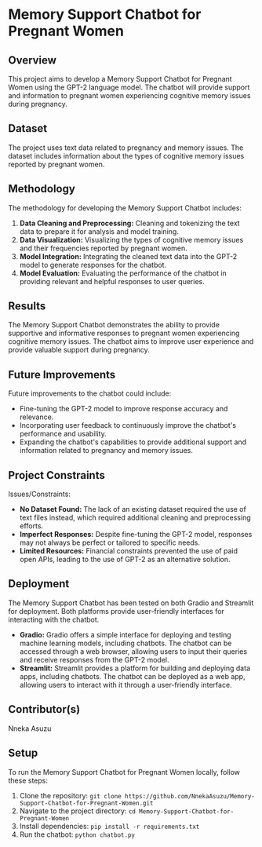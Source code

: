 # Memory Support Chatbot for Pregnant Women

## Overview

This project aims to develop a Memory Support Chatbot for Pregnant Women using the GPT-2 language model. The chatbot will provide support and information to pregnant women experiencing cognitive memory issues during pregnancy.

## Dataset

The project uses text data related to pregnancy and memory issues. The dataset includes information about the types of cognitive memory issues reported by pregnant women.

## Methodology

The methodology for developing the Memory Support Chatbot includes:

1. **Data Cleaning and Preprocessing:** Cleaning and tokenizing the text data to prepare it for analysis and model training.
2. **Data Visualization:** Visualizing the types of cognitive memory issues and their frequencies reported by pregnant women.
3. **Model Integration:** Integrating the cleaned text data into the GPT-2 model to generate responses for the chatbot.
4. **Model Evaluation:** Evaluating the performance of the chatbot in providing relevant and helpful responses to user queries.

## Results

The Memory Support Chatbot demonstrates the ability to provide supportive and informative responses to pregnant women experiencing cognitive memory issues. The chatbot aims to improve user experience and provide valuable support during pregnancy.

## Future Improvements

Future improvements to the chatbot could include:

- Fine-tuning the GPT-2 model to improve response accuracy and relevance.
- Incorporating user feedback to continuously improve the chatbot's performance and usability.
- Expanding the chatbot's capabilities to provide additional support and information related to pregnancy and memory issues.

## Project Constraints

Issues/Constraints:

- **No Dataset Found:** The lack of an existing dataset required the use of text files instead, which required additional cleaning and preprocessing efforts.
- **Imperfect Responses:** Despite fine-tuning the GPT-2 model, responses may not always be perfect or tailored to specific needs.
- **Limited Resources:** Financial constraints prevented the use of paid open APIs, leading to the use of GPT-2 as an alternative solution.

## Deployment

The Memory Support Chatbot has been tested on both Gradio and Streamlit for deployment. Both platforms provide user-friendly interfaces for interacting with the chatbot.

- **Gradio:** Gradio offers a simple interface for deploying and testing machine learning models, including chatbots. The chatbot can be accessed through a web browser, allowing users to input their queries and receive responses from the GPT-2 model.
- **Streamlit:** Streamlit provides a platform for building and deploying data apps, including chatbots. The chatbot can be deployed as a web app, allowing users to interact with it through a user-friendly interface.

## Contributor(s)

Nneka Asuzu

## Setup

To run the Memory Support Chatbot for Pregnant Women locally, follow these steps:

1. Clone the repository: `git clone https://github.com/NnekaAsuzu/Memory-Support-Chatbot-for-Pregnant-Women.git`
2. Navigate to the project directory: `cd Memory-Support-Chatbot-for-Pregnant-Women`
3. Install dependencies: `pip install -r requirements.txt`
4. Run the chatbot: `python chatbot.py`
